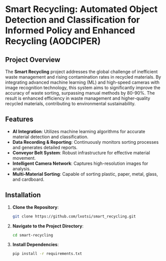 # Smart Recycling: Automated Object Detection and Classification for Informed Policy and Enhanced Recycling (AODCIPER)

## Project Overview

The **Smart Recycling** project addresses the global challenge of inefficient waste management and rising contamination rates in recycled materials. By integrating advanced machine learning (ML) and high-speed cameras with image recognition technology, this system aims to significantly improve the accuracy of waste sorting, surpassing manual methods by 80-90%. The result is enhanced efficiency in waste management and higher-quality recycled materials, contributing to environmental sustainability.

## Features

- **AI Integration**: Utilizes machine learning algorithms for accurate material detection and classification.
- **Data Recording & Reporting**: Continuously monitors sorting processes and generates detailed reports.
- **Conveyor Belt System**: Robust infrastructure for effective material movement.
- **Intelligent Camera Network**: Captures high-resolution images for analysis.
- **Multi-Material Sorting**: Capable of sorting plastic, paper, metal, glass, and cardboard.

## Installation

1. **Clone the Repository**:
   ```bash
   git clone https://github.com/lxotsi/smart_recycling.git

2. **Navigate to the Project Directory**:
   ```bash
   cd smart-recycling

3. **Install Dependencies**:
   ```bash
   pip install -r requirements.txt

   
